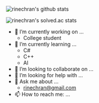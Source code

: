 

![rinechran's github stats](https://github-readme-stats.vercel.app/api?username=rinechran&show_icons=true&hide_border=true)

![rinechran's solved.ac stats](https://github-readme-solvedac.hyp3rflow.vercel.app/api/?handle=rinechran)


- 🔭 I’m currently working on ...
  - College student
- 🌱 I’m currently learning ...
  - C#
  - C++
  - AI
- 👯 I’m looking to collaborate on ...
- 🤔 I’m looking for help with ...
- 💬 Ask me about ...
  - rinechran@gmail.com
- 📫 How to reach me: ...
